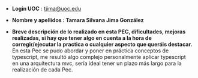 - **Login UOC** :    [tjima@uoc.edu](mailto:tjima@uoc.edu)
- **Nombre y apellidos : Tamara Silvana Jima González**

- **Breve descripción de lo realizado en esta PEC, dificultades, mejoras realizadas, si hay
que tener algo en cuenta a la hora de corregir/ejecutar la practica o cualquier aspecto
que queráis destacar.**    En esta Pec se pudo abordar y poner en práctica conceptos de typescript, me resultó algo complejo personalmente aplicar typescript en una arquitectura mvc, sería ideal tener un plazo más largo para la realización de cada Pec.